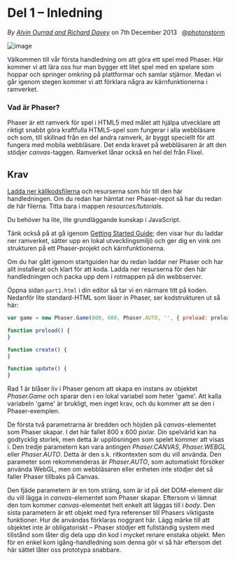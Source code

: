 # Del 1 &ndash; Inledning

_By [Alvin Ourrad and Richard Davey](https://twitter.com/photonstorm)_ on 7th December 2013   [@photonstorm](https://twitter.com/photonstorm)

![image](http://phaser.io/content/tutorials/making-your-first-phaser-game/tutorial_header.png)

Välkommen till vår första handledning om att göra ett spel med Phaser.
Här kommer vi att lära oss hur man bygger ett litet spel med en spelare som hoppar och springer omkring på plattformar och samlar stjärnor.
Medan vi går igenom stegen kommer vi att förklara några av kärnfunktionerna i ramverket.

### Vad är Phaser?

Phaser är ett ramverk för spel i HTML5 med målet att hjälpa utvecklare att riktigt snabbt göra kraftfulla HTML5-spel som fungerar i alla webbläsare och som, till skillnad från en del andra ramverk, är byggt speciellt för att fungera med mobila webbläsare.
Det enda kravet på webbläsaren är att den stödjer *canvas*-taggen.
Ramverket lånar också en hel del från Flixel.

## Krav

[Ladda ner källkodsfilerna](https://github.com/photonstorm/phaser/raw/master/resources/tutorials/02%20Making%20your%20first%20game/phaser_tutorial_02.zip) och resurserna som hör till den här handledningen. Om du redan har hämtat ner Phaser-repot så har du redan de här filerna. Titta bara i mappen *resources/tutorials*.

Du behöver ha lite, lite grundläggande kunskap i JavaScript.

Tänk också på at gå igenom [Getting Started Guide](/tutorials/getting-started);
den visar hur du laddar ner ramverket, sätter upp en lokal utvecklingsmiljö och ger dig en vink om strukturen på ett Phaser-projekt och kärnfunktionerna.

Om du har gått igenom startguiden har du redan laddar ner Phaser och har allt installerat och klart för att koda. Ladda ner resurserna för den här handledningen och packa upp dem i rotmappen på din webbserver.

Öppna sidan `part1.html` i din editor så tar vi en närmare titt på koden. Nedanför lite standard-HTML som läser in Phaser, ser kodstrukturen ut så här:

```javascript
var game = new Phaser.Game(800, 600, Phaser.AUTO, '', { preload: preload, create: create, update: update });

function preload() {
}

function create() {
}

function update() {
}
```
Rad 1 är blåser liv i Phaser genom att skapa en instans av objektet *Phaser.Game* och sparar den i en lokal variabel som heter 
'game'.
Att kalla variabeln 'game' är brukligt, men inget krav, och du kommer att se den i Phaser-exemplen.

De första två parametrarna är bredden och höjden på *canvas*-elementet som Phaser skapar. I det här fallet 800 x 600 pixlar.
Din spelvärld kan ha godtycklig storlek, men detta är upplösningen som spelet kommer att visas i. Den tredje parametern kan vara antingen *Phaser.CANVAS*, *Phaser.WEBGL* eller *Phaser.AUTO*.
Detta är den s.k. ritkontexten som du vill använda. Den parameter som rekommenderas är *Phaser.AUTO*, som automatiskt försöker använda WebGL, men om webbläsaren eller enheten inte stödjer det så faller Phaser tillbaks på Canvas.

Den fjäde parametern är en tom sträng, som är id på det DOM-element där du vill lägga in *canvas*-elementet som Phaser skapar. Eftersom vi lämnat den tom kommer *canvas*-elementet helt enkelt att läggas till i *body*. Den sista parametern är ett objekt med fyra referenser till Phasers viktigaste funktioner. Hur de användas förklaras noggrant här. Lägg märke till att objektet inte är obligatoriskt &ndash; Phaser stödjer ett fullständig system med tillstånd som låter dig dela upp din kod i mycket renare enstaka objekt. Men för en enkel kom igång-handledning som denna gör vi så här eftersom det här sättet låter oss prototypa snabbare.
